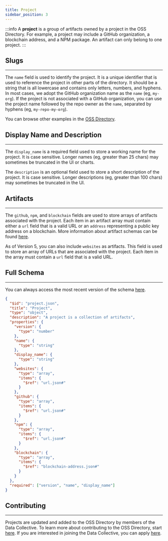 ```yaml
---
title: Project
sidebar_position: 3
---
```


:::info
A **project** is a group of artifacts owned by a project in the OSS Directory. For example, a project may include a GitHub organization, a blockchain address, and a NPM package. An artifact can only belong to one project.
:::

## Slugs

---

The `name` field is used to identify the project. It is a unique identifier that is used to reference the project in other parts of the directory. It should be a string that is all lowercase and contains only letters, numbers, and hyphens. In most cases, we adopt the GitHub organization name as the `name` (eg, `my-org`). If the project is not associated with a GitHub organization, you can use the project name followed by the repo owner as the `name`, separated by hyphens (eg, `my-repo-my-org`).

You can browse other examples in the [OSS Directory](https://github.com/opensource-observer/oss-directory/tree/main/data/projects).

## Display Name and Description

---

The `display_name` is a required field used to store a working name for the project. It is case sensitive. Longer names (eg, greater than 25 chars) may sometimes be truncated in the UI or charts.

The `description` is an optional field used to store a short description of the project. It is case sensitive. Longer descriptions (eg, greater than 100 chars) may sometimes be truncated in the UI.

## Artifacts

---

The `github`, `npm`, and `blockchain` fields are used to store arrays of artifacts associated with the project. Each item in an artifact array must contain either a `url` field that is a valid URL or an `address` representing a public key address on a blockchain. More information about artifact schemas can be found [here](./artifact).

As of Version 5, you can also include `websites` as artifacts. This field is used to store an array of URLs that are associated with the project. Each item in the array must contain a `url` field that is a valid URL.

## Full Schema

---

You can always access the most recent version of the schema [here](https://github.com/opensource-observer/oss-directory/blob/main/src/resources/schema/project.json).

```json
{
  "$id": "project.json",
  "title": "Project",
  "type": "object",
  "description": "A project is a collection of artifacts",
  "properties": {
    "version": {
      "type": "number"
    },
    "name": {
      "type": "string"
    },
    "display_name": {
      "type": "string"
    },
    "websites": {
      "type": "array",
      "items": {
        "$ref": "url.json#"
      }
    },
    "github": {
      "type": "array",
      "items": {
        "$ref": "url.json#"
      }
    },
    "npm": {
      "type": "array",
      "items": {
        "$ref": "url.json#"
      }
    },
    "blockchain": {
      "type": "array",
      "items": {
        "$ref": "blockchain-address.json#"
      }
    }
  },
  "required": ["version", "name", "display_name"]
}
```

## Contributing

---

Projects are updated and added to the OSS Directory by members of the Data Collective. To learn more about contributing to the OSS Directory, start [here](../../contribute/project-data). If you are interested in joining the Data Collective, you can apply [here](https://www.kariba.network).
